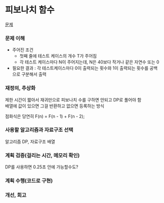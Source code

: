 # 피보나치 함수
[문제](https://www.acmicpc.net/problem/1003)

### 문제 이해
- 주어진 조건  
  - 첫째 줄에 테스트 케이스의 개수 T가 주어짐  
  - 각 테스트 케이스마다 N이 주어지는데, N은 40보다 작거나 같은 자연수 또는 0  
- 필요한 결과 : 각 테스트케이스마다 0이 출력되는 횟수와 1이 출력되는 횟수를 공백으로 구분해서 출력  

### 재정의, 추상화
제한 시간이 짧아서 재귀만으로 피보나치 수를 구하면 안되고 DP로 풀어야 함  
배열에 값이 있으면 그걸 반환하고 없으면 등록하는 방식  

점화식은 당연히 F(n) = F(n - 1) + F(n - 2);  

### 사용할 알고리즘과 자료구조 선택
알고리즘 DP, 자료구조 배열  

### 계획 검증(걸리는 시간, 메모리 확인)
DP를 사용하면 0.25초 안에 가능할수도?  

### 계획 수행(코드로 구현)

### 개선, 회고
